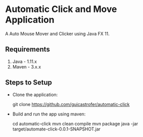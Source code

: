 #
<h1>Automatic Click and Move Application</h1>
A Auto Mouse Mover and Clicker using Java FX 11.

<h2>Requirements</h2>
<ol>
<li>Java - 1.11.x </li>
<li>Maven - 3.x.x</li>
</ol>


<h2>Steps to Setup</h2>
<ul>
<li>Clone the application:</li>

git clone https://github.com/guicastrofer/automatic-click
<li>Build and run the app using maven:</li>

cd automatic-click
mvn clean compile
mvn package
java -jar target/automate-click-0.0.1-SNAPSHOT.jar
